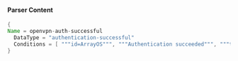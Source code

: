 #### Parser Content
```Java
{
Name = openvpn-auth-successful
  DataType = "authentication-successful"
  Conditions = [ """id=ArrayOS""", """Authentication succeeded""", """type=vpn""" ]
}
```